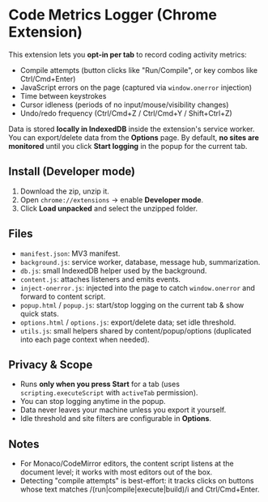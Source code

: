 # Code Metrics Logger (Chrome Extension)

This extension lets you **opt-in per tab** to record coding activity metrics:
- Compile attempts (button clicks like "Run/Compile", or key combos like Ctrl/Cmd+Enter)
- JavaScript errors on the page (captured via `window.onerror` injection)
- Time between keystrokes
- Cursor idleness (periods of no input/mouse/visibility changes)
- Undo/redo frequency (Ctrl/Cmd+Z / Ctrl/Cmd+Y / Shift+Ctrl+Z)

Data is stored **locally in IndexedDB** inside the extension's service worker. You can export/delete data from the **Options** page.
By default, **no sites are monitored** until you click **Start logging** in the popup for the current tab.

## Install (Developer mode)
1. Download the zip, unzip it.
2. Open `chrome://extensions` → enable **Developer mode**.
3. Click **Load unpacked** and select the unzipped folder.

## Files
- `manifest.json`: MV3 manifest.
- `background.js`: service worker, database, message hub, summarization.
- `db.js`: small IndexedDB helper used by the background.
- `content.js`: attaches listeners and emits events.
- `inject-onerror.js`: injected into the page to catch `window.onerror` and forward to content script.
- `popup.html` / `popup.js`: start/stop logging on the current tab & show quick stats.
- `options.html` / `options.js`: export/delete data; set idle threshold.
- `utils.js`: small helpers shared by content/popup/options (duplicated into each page context when needed).

## Privacy & Scope
- Runs **only when you press Start** for a tab (uses `scripting.executeScript` with `activeTab` permission).
- You can stop logging anytime in the popup.
- Data never leaves your machine unless you export it yourself.
- Idle threshold and site filters are configurable in **Options**.

## Notes
- For Monaco/CodeMirror editors, the content script listens at the document level; it works with most editors out of the box.
- Detecting "compile attempts" is best-effort: it tracks clicks on buttons whose text matches /(run|compile|execute|build)/i and Ctrl/Cmd+Enter.

